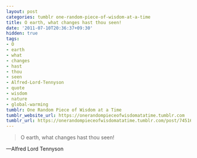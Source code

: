 ```yaml
---
layout: post
categories: tumblr one-random-piece-of-wisdom-at-a-time
title: O earth, what changes hast thou seen!
date: '2011-07-10T20:36:37+09:30'
hidden: true
tags:
- O
- earth
- what
- changes
- hast
- thou
- seen
- Alfred-Lord-Tennyson
- quote
- wisdom
- nature
- global-warming
tumblr: One Random Piece of Wisdom at a Time
tumblr_website_url: https://onerandompieceofwisdomatatime.tumblr.com
tumblr_url: https://onerandompieceofwisdomatatime.tumblr.com/post/7451623445/o-earth-what-changes-hast-thou-seen
---
```

> O earth, what changes hast thou seen!

—Alfred Lord Tennyson&nbsp;
